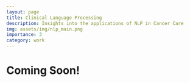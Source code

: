```yaml
---
layout: page
title: Clinical Language Processing
description: Insights into the applications of NLP in Cancer Care
img: assets/img/nlp_main.png
importance: 3
category: work
---
```


<h1>Coming Soon!</h1>